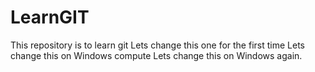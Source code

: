 # LearnGIT
This repository is to learn git
Lets change this one for the first time
Lets change this on Windows compute
Lets change this on Windows again.
